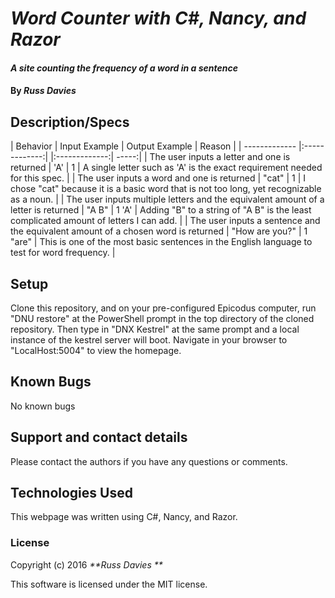 # _Word Counter with C#, Nancy, and Razor_

#### _A site counting the frequency of a word in a sentence_

#### By _**Russ Davies**_

## Description/Specs

| Behavior        | Input Example           | Output Example  | Reason |
| ------------- |:-------------:| |:-------------:| -----:|
| The user inputs a letter and one is returned | 'A' | 1 | A single letter such as 'A' is the exact requirement needed for this spec. |
| The user inputs a word and one is returned | "cat" | 1 | I chose "cat" because it is a basic word that is not too long, yet recognizable as a noun. |
| The user inputs multiple letters and the equivalent amount of a letter is returned | "A B" | 1 'A' | Adding "B" to a string of "A B" is the least complicated amount of letters I can add. |
| The user inputs a sentence and the equivalent amount of a chosen word is returned | "How are you?" | 1 "are" | This is one of the most basic sentences in the English language to test for word frequency. |


## Setup

 Clone this repository, and on your pre-configured Epicodus computer, run "DNU restore" at the PowerShell prompt in the top directory of the cloned repository. Then type in "DNX Kestrel" at the same prompt and a local instance of the kestrel server will boot. Navigate in your browser to "LocalHost:5004" to view the homepage.

## Known Bugs
No known bugs

## Support and contact details
Please contact the authors if you have any questions or comments.

## Technologies Used
This webpage was written using C#, Nancy, and Razor.

### License
Copyright (c) 2016 _**Russ Davies **_

This software is licensed under the MIT license.
